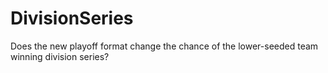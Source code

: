 # DivisionSeries
Does the new playoff format change the chance of the lower-seeded team winning division series?